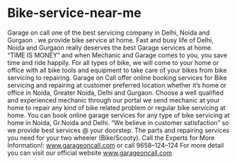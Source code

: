 # Bike-service-near-me
Garage on call one of the best servicing company in Delhi, Noida and Gurgaon . we provide bike service at home. Fast and busy life of Delhi, Noida and Gurgaon really deserves the best Garage services at home. “TIME IS MONEY” and when Mechanic and Garage comes to you, you save time and ride happily. For all types of bike, we will come to your home or office with all bike tools and equipment to take care of your bikes from bike servicing to repairing.  Garage on Call offer online booking services for Bike servicing and repairing at customer preferred location whether it’s home or office in Noida, Greater Noida, Delhi and Gurgaon. Choose a well qualified and experienced mechanic through our portal we send mechanic at your home to repair any kind of bike related problem or regular bike servicing at home. You can book online garage services for any type of bike servicing at home in Noida, Gr.Noida and Delhi. “We believe in customer satisfaction” so we provide best services @ your doorstep.  The parts and repairing services you need for your two wheeler (Bike/Scooty). Call the Experts for More Information!: www.garageoncall.com  or call 9658–124–124 For more detail you can visit our official website  www.garageoncall.com
